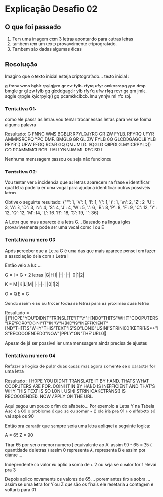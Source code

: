 # Explicação Desafio 02

## O que foi passado 
1) Tem uma imagem com 3 letras apontando para outras  letras 
2) tambem tem um texto provavelmente criptografado.
3) Tambem são dadas algumas dicas


## Resolução 

Imagino que o texto inicial esteja criptografado... testo inicial : 

g fmnc wms bgblr rpylqjyrc gr zw fylb. rfyrq ufyr amknsrcpq ypc dmp. bmgle gr gl zw fylb gq glcddgagclr ylb rfyr'q ufw rfgq rcvr gq qm jmle. sqgle qrpgle.kyicrpylq() gq pcamkkclbcb. lmu ynnjw ml rfc spj.

### Tentativa 01: 
como ele passa as letras vou tentar trocar essas letras para ver se forma alguma palavra 

Resultado: 
G FMNC WMS BGBLR RPYLQJYRC GR ZW FYLB. RFYRQ UFYR AMMNSRCPQ YPC DMP. BMGLG GR GL ZW FYLB GQ GLCDDGAGCLR YLB RFYR'Q UFW RFGQ RCVR GQ QM JMLG. SQGLG QRPGLG.MYICRPYLQ() GQ PCAMMMCLBCB. LMU YNNJW ML RFC SPJ.

Nenhuma menssagem passou ou seja não funcionou 

### Tentativa 02: 
Vou tentar ver a incidencia que as letras aparecem na frase e identificar qual letra poderia er uma vogal para ajudar a identificar outras possiveis letras

Obtive o seguinte resultado: {"'": 1,
 'V': 1,
 'I': 1,
 '(': 1,
 ')': 1,
 '\n': 2,
 'Z': 2,
 'U': 3,
 'A': 3,
 'D': 3,
 'N': 4,
 'S': 4,
 'J': 4,
 'W': 5,
 '.': 6,
 'B': 8,
 'P': 8,
 'F': 9,
 'C': 12,
 'Y': 12,
 'Q': 12,
 'M': 14,
 'L': 16,
 'R': 18,
 'G': 19,
 ' ': 36}

 A Letra que mais aparece é a letra G... Baseado na  lingua igles provavlwemente pode ser uma vocal como I ou E 

 ### Tentativa numero 03 
 Após perceber que a Letra G é uma das que mais aparece pensei em fazer a associação dela com a Letra I 

 Então veio a luz ... 

 G = I = G + 2 letras 
 |G|H|I|
 |-|-|-|
 |0|1|2| 

 K = M 
 |K|L|M|
 |-|-|-|
 |0|1|2| 

 O = Q
 E = G 

Sendo assim e se eu trocar todas as letras para as proximas duas letras 

Resultado = 
I"HOPE"YOU"DIDNT"TR[NSL[TE"IT"\Y"H[ND0"TH[TS"WH[T"COOPUTERS"[RE"FOR0"DOINI"IT"IN"\Y"H[ND"IS"INEFFICIENT"[ND"TH[T)S"WHY"THIS"TEXT"IS"SO"LONI0"USINI"STRINI0O[KETR[NS*+"IS"RECOOOENDED0"NOW"[PPLY"ON"THE"URL0

Apesar de já ser possivel ler uma menssagem ainda precisa de ajustes 

### Tentativa numero  04 
Refazer a llogica de pular duas casas mas agora somente se o caracter for uma letra 


Resultado : I HOPE YOU DIDNT TRANSLATE IT BY HAND. THATS WHAT COOPUTERS ARE FOR. DOINI IT IN BY HAND IS INEFFICIENT AND THAT'S WHY THIS TEXT IS SO LONI. USINI STRINI.OAKETRANS() IS RECOOOENDED. NOW APPLY ON THE URL.

Aqui pegou um pouco o fim do alfabeto... Por exemplo a Letra Y na Tabela Asc é a 89 o problema é que se eu somar + 2 ele iria pra 91 e o alfabeto só vai atpé os 90 

Então pra carantir que sempre seria uma letra apliquei a seguinte logica: 

A = 65 
Z = 90 

Tirar 65 por ser o menor numero ( equivalente ao A) 
assim 90 - 65 = 25 ( quantidade de letras ) 
assim 0 representa A,  representa B e assim por diante ...

Independente do valor eu aplic a soma de + 2 ou seja se o valor for 1 elevai pra 3 

Depois aplico novamente os valores de 65 ... porem antes tiro a sobra ... assim se uma letra for Y ou Z que são os finais ele resetaria a contagem e voltaria para 01 